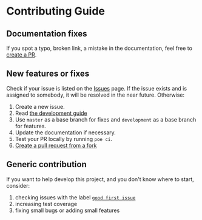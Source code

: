 # Contributing Guide
## Documentation fixes
If you spot a typo, broken link, a mistake in the documentation, feel free to [create a PR](https://docs.github.com/en/pull-requests/collaborating-with-pull-requests/proposing-changes-to-your-work-with-pull-requests/creating-a-pull-request-from-a-fork).
## New features or fixes
Check if your issue is listed on the [Issues](https://github.com/software-mansion/protostar/issues) page. If the issue exists and is assigned to somebody, it will be resolved in the near future. Otherwise:
1. Create a new issue.
2. Read [the development guide](https://github.com/software-mansion/protostar#development)
3. Use `master` as a base branch for fixes and `development` as a base branch for features.
4. Update the documentation if necessary.
5. Test your PR locally by running `poe ci`.
6. [Create a pull request from a fork](https://docs.github.com/en/pull-requests/collaborating-with-pull-requests/proposing-changes-to-your-work-with-pull-requests/creating-a-pull-request-from-a-fork)

## Generic contribution
If you want to help develop this project, and you don't know where to start, consider:
1. checking issues with the label [`good first issue`](https://github.com/software-mansion/protostar/labels/good%20first%20issue)
1. increasing test coverage
1. fixing small bugs or adding small features
